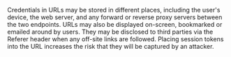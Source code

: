 Credentials in URLs may be stored in different places, including the user's device, the web server, and any forward or
reverse proxy servers between the two endpoints. URLs may also be displayed on-screen, bookmarked or emailed around by
users. They may be disclosed to third parties via the Referer header when any off-site links are followed. Placing
session tokens into the URL increases the risk that they will be captured by an attacker.